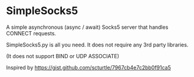 # SimpleSocks5
A simple asynchronous (async / await) Socks5 server that handles CONNECT requests.

SimpleSocks5.py is all you need. It does not require any 3rd party libraries.

(It does not support BIND or UDP ASSOCIATE)

Inspired by https://gist.github.com/scturtle/7967cb4e7c2bb0f91ca5
